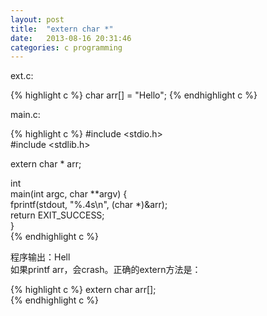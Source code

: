 ```yaml
---
layout: post
title:  "extern char *"
date:   2013-08-16 20:31:46
categories: c programming
---
```


ext.c:  

{% highlight c %}
char arr[] = "Hello";
{% endhighlight c %}

main.c:  

{% highlight c %}
#include <stdio.h>  
#include <stdlib.h>  

extern char * arr;  

int  
main(int argc, char **argv) {  
    fprintf(stdout, "%.4s\n", (char *)&arr);  
    return EXIT_SUCCESS;  
}  
{% endhighlight c %}

程序输出：Hell    
如果printf arr，会crash。正确的extern方法是：  

{% highlight c %}
extern char arr[];  
{% endhighlight c %}
